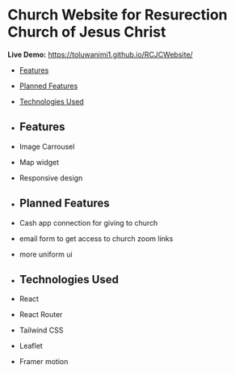 # Church Website for Resurection Church of Jesus Christ
 **Live Demo:** https://toluwanimi1.github.io/RCJCWebsite/

- [Features](#features)
- [Planned Features](#Planned-Features)
- [Technologies Used](#technologies-used)


- ## Features
- Image Carrousel 
- Map widget
- Responsive design

- ## Planned Features
- Cash app connection for giving to church
- email form to get access to church zoom links
- more uniform ui

- ## Technologies Used
- React
- React Router
- Tailwind CSS
- Leaflet
- Framer motion
